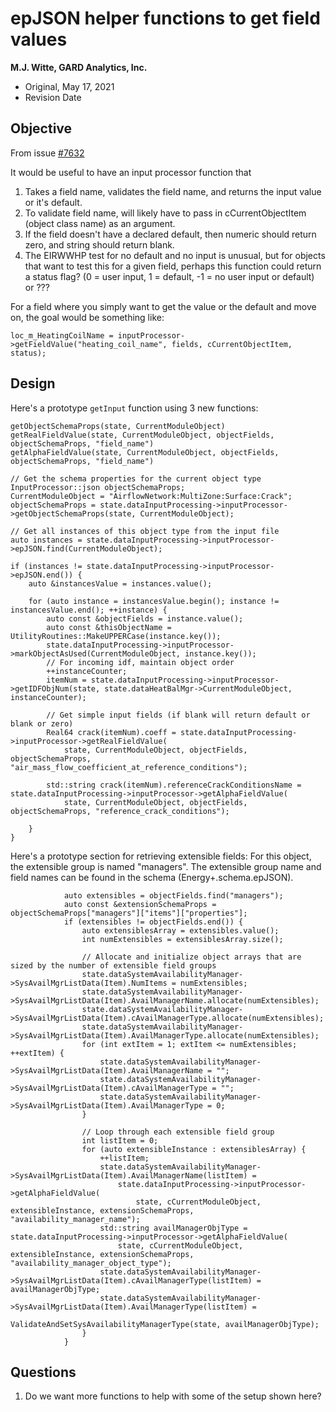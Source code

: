 epJSON helper functions to get field values
================

**M.J. Witte, GARD Analytics, Inc.**

 - Original, May 17, 2021
 - Revision Date
 

## Objective ##
From issue [#7632](https://github.com/NREL/EnergyPlus/issues/7632)

It would be useful to have an input processor function that

1. Takes a field name, validates the field name, and returns the input value or it's default.
2. To validate field name, will likely have to pass in cCurrentObjectItem (object class name) as an argument.
3. If the field doesn't have a declared default, then numeric should return zero, and string should return blank.
4. The EIRWWHP test for no default and no input is unusual, but for objects that want to test this for a given field, perhaps this function could return a status flag? (0 = user input, 1 = default, -1 = no user input or default) or ???

For a field where you simply want to get the value or the default and move on, the goal would be something like:

`loc_m_HeatingCoilName = inputProcessor->getFieldValue("heating_coil_name", fields, cCurrentObjectItem, status);`

## Design ##
Here's a prototype `getInput` function using 3 new functions:

    getObjectSchemaProps(state, CurrentModuleObject)
    getRealFieldValue(state, CurrentModuleObject, objectFields, objectSchemaProps, "field_name")
    getAlphaFieldValue(state, CurrentModuleObject, objectFields, objectSchemaProps, "field_name")

    // Get the schema properties for the current object type
    InputProcessor::json objectSchemaProps;
    CurrentModuleObject = "AirflowNetwork:MultiZone:Surface:Crack";
    objectSchemaProps = state.dataInputProcessing->inputProcessor->getObjectSchemaProps(state, CurrentModuleObject);
    
    // Get all instances of this object type from the input file
    auto instances = state.dataInputProcessing->inputProcessor->epJSON.find(CurrentModuleObject);

    if (instances != state.dataInputProcessing->inputProcessor->epJSON.end()) {
        auto &instancesValue = instances.value();

        for (auto instance = instancesValue.begin(); instance != instancesValue.end(); ++instance) {
            auto const &objectFields = instance.value();
            auto const &thisObjectName = UtilityRoutines::MakeUPPERCase(instance.key());
            state.dataInputProcessing->inputProcessor->markObjectAsUsed(CurrentModuleObject, instance.key());
            // For incoming idf, maintain object order
            ++instanceCounter;
            itemNum = state.dataInputProcessing->inputProcessor->getIDFObjNum(state, state.dataHeatBalMgr->CurrentModuleObject, instanceCounter);
 
            // Get simple input fields (if blank will return default or blank or zero)
            Real64 crack(itemNum).coeff = state.dataInputProcessing->inputProcessor->getRealFieldValue(
                state, CurrentModuleObject, objectFields, objectSchemaProps, "air_mass_flow_coefficient_at_reference_conditions");
            
            std::string crack(itemNum).referenceCrackConditionsName = state.dataInputProcessing->inputProcessor->getAlphaFieldValue(
                state, CurrentModuleObject, objectFields, objectSchemaProps, "reference_crack_conditions");
            
        }
    }

Here's a prototype section for retrieving extensible fields:
For this object, the extensible group is named "managers". 
The extensible group name and field names can be found in the schema (Energy+.schema.epJSON).

                auto extensibles = objectFields.find("managers");
                auto const &extensionSchemaProps = objectSchemaProps["managers"]["items"]["properties"];
                if (extensibles != objectFields.end()) {
                    auto extensiblesArray = extensibles.value();
                    int numExtensibles = extensiblesArray.size();
                    
                    // Allocate and initialize object arrays that are sized by the number of extensible field groups
                    state.dataSystemAvailabilityManager->SysAvailMgrListData(Item).NumItems = numExtensibles;
                    state.dataSystemAvailabilityManager->SysAvailMgrListData(Item).AvailManagerName.allocate(numExtensibles);
                    state.dataSystemAvailabilityManager->SysAvailMgrListData(Item).cAvailManagerType.allocate(numExtensibles);
                    state.dataSystemAvailabilityManager->SysAvailMgrListData(Item).AvailManagerType.allocate(numExtensibles);
                    for (int extItem = 1; extItem <= numExtensibles; ++extItem) {
                        state.dataSystemAvailabilityManager->SysAvailMgrListData(Item).AvailManagerName = "";
                        state.dataSystemAvailabilityManager->SysAvailMgrListData(Item).cAvailManagerType = "";
                        state.dataSystemAvailabilityManager->SysAvailMgrListData(Item).AvailManagerType = 0;
                    }

                    // Loop through each extensible field group
                    int listItem = 0;
                    for (auto extensibleInstance : extensiblesArray) {
                        ++listItem;
                        state.dataSystemAvailabilityManager->SysAvailMgrListData(Item).AvailManagerName(listItem) =
                            state.dataInputProcessing->inputProcessor->getAlphaFieldValue(
                                state, cCurrentModuleObject, extensibleInstance, extensionSchemaProps, "availability_manager_name");
                        std::string availManagerObjType = state.dataInputProcessing->inputProcessor->getAlphaFieldValue(
                            state, cCurrentModuleObject, extensibleInstance, extensionSchemaProps, "availability_manager_object_type");
                        state.dataSystemAvailabilityManager->SysAvailMgrListData(Item).cAvailManagerType(listItem) = availManagerObjType;
                        state.dataSystemAvailabilityManager->SysAvailMgrListData(Item).AvailManagerType(listItem) =
                            ValidateAndSetSysAvailabilityManagerType(state, availManagerObjType);
                    }
                }

## Questions ##
1. Do we want more functions to help with some of the setup shown here?
